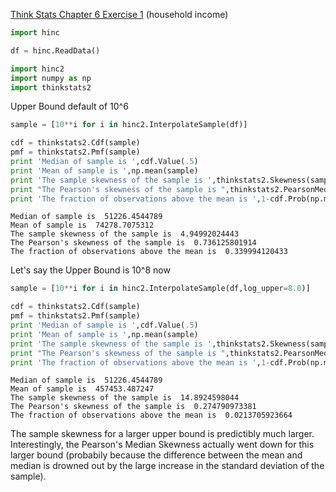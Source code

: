 [Think Stats Chapter 6 Exercise 1](http://greenteapress.com/thinkstats2/html/thinkstats2007.html#toc60) (household income)

```python
import hinc
```


```python
df = hinc.ReadData()
```


```python
import hinc2
import numpy as np
import thinkstats2
```

Upper Bound default of 10^6


```python
sample = [10**i for i in hinc2.InterpolateSample(df)]
```


```python
cdf = thinkstats2.Cdf(sample)
pmf = thinkstats2.Pmf(sample)
print 'Median of sample is ',cdf.Value(.5)
print 'Mean of sample is ',np.mean(sample)
print 'The sample skewness of the sample is ',thinkstats2.Skewness(sample)
print "The Pearson's skewness of the sample is ",thinkstats2.PearsonMedianSkewness(sample)
print 'The fraction of observations above the mean is ',1-cdf.Prob(np.mean(sample))
```

    Median of sample is  51226.4544789
    Mean of sample is  74278.7075312
    The sample skewness of the sample is  4.94992024443
    The Pearson's skewness of the sample is  0.736125801914
    The fraction of observations above the mean is  0.339994120433


Let's say the Upper Bound is 10^8 now


```python
sample = [10**i for i in hinc2.InterpolateSample(df,log_upper=8.0)]
```


```python
cdf = thinkstats2.Cdf(sample)
pmf = thinkstats2.Pmf(sample)
print 'Median of sample is ',cdf.Value(.5)
print 'Mean of sample is ',np.mean(sample)
print 'The sample skewness of the sample is ',thinkstats2.Skewness(sample)
print "The Pearson's skewness of the sample is ",thinkstats2.PearsonMedianSkewness(sample)
print 'The fraction of observations above the mean is ',1-cdf.Prob(np.mean(sample))
```

    Median of sample is  51226.4544789
    Mean of sample is  457453.487247
    The sample skewness of the sample is  14.8924598044
    The Pearson's skewness of the sample is  0.274790973381
    The fraction of observations above the mean is  0.0213705923664


The sample skewness for a larger upper bound is predictibly much larger. Interestingly, the Pearson's Median Skewness actually went down for this larger bound (probabily because the difference between the mean and median is drowned out by the large increase in the standard deviation of the sample).
